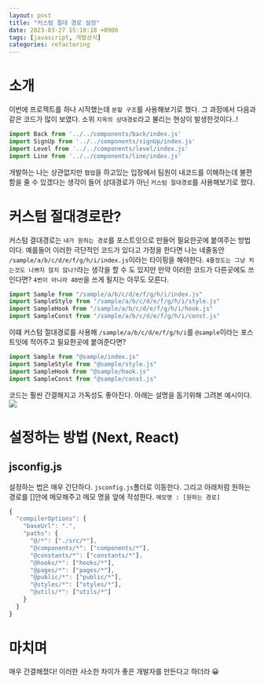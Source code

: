 ```yaml
---
layout: post
title: "커스텀 절대 경로 설정"
date: 2023-03-27 15:10:18 +0900
tags: [javascript, 개발상식]
categories: refactoring
---
```


# 소개
이번에 프로젝트를 하나 시작했는데 `분할 구조`를 사용해보기로 했다.
그 과정에서 다음과 같은 코드가 많이 보였다. 
소위 `지옥의 상대경로`라고 불리는 현상이 발생한것이다..!

```javascript
import Back from '../../components/back/index.js'
import SignUp from '../../components/signUp/index.js'
import Level from '../../components/level/index.js'
import Line from '../../components/line/index.js'
```

개발하는 나는 상관없지만 `협업`을 하고있는 입장에서 팀원이 내코드를 이해하는데 불편함을 줄 수 있겠다는 생각이 들어 
상대경로가 아닌 `커스텀 절대경로`를 사용해보기로 했다. 

# 커스텀 절대경로란?
커스텀 결대경로는 `내가 원하는 경로`를 포스트잇으로 만들어 필요한곳에 붙여주는 방법이다.
예를들어 이러한 극단적인 코드가 있다고 가정을 한다면 
나는 네줄동안 `/sample/a/b/c/d/e/f/g/h/i/index.js`이라는 타이핑을 해야한다.
`4줄정도는 그냥 치는것도 나쁘지 않지 않나?`라는 생각을 할 수 도 있지만 만약 이러한 코드가 다른곳에도 쓰인다면?
`4번이 아니라 40번`을 쓰게 될지는 아무도 모른다.

```javascript
import Sample from "/sample/a/b/c/d/e/f/g/h/i/index.js"
import SampleStyle from "/sample/a/b/c/d/e/f/g/h/i/style.js"
import SampleHook from "/sample/a/b/c/d/e/f/g/h/i/hook.js"
import SampleConst from "/sample/a/b/c/d/e/f/g/h/i/const.js"
```

이떄 커스텀 절대경로를 사용해 `/sample/a/b/c/d/e/f/g/h/i`를 `@sample`이라는 포스트잇에 적어주고 필요한곳에 붙여준다면?

```javascript
import Sample from "@sample/index.js"
import SampleStyle from "@sample/style.js"
import SampleHook from "@sample/hook.js"
import SampleConst from "@sample/const.js"
```

코드는 훨씬 간결해지고 가독성도 좋아진다. 아래는 설명을 돕기위해 그려본 예시이다.
<img src = "https://user-images.githubusercontent.com/44117975/227877927-2360344c-489f-4f7d-96ba-f1e3ceecaf85.svg"/>

# 설정하는 방법 (Next, React)
## jsconfig.js
설정하는 법은 매우 간단하다. `jsconfig.js`폴더로 이동한다. 
그리고 아래처럼 원하는 경로를 []안에 메모해주고 메모 명을 앞에 작성한다.
`메모명 : [원하는 경로]`
```javascript
{
  "compilerOptions": {
    "baseUrl": ".",
    "paths": {
      "@/*": ["./src/*"],
      "@components/*": ["components/*"],
      "@constants/*": ["constants/*"],
      "@hooks/*": ["hooks/*"],
      "@pages/*": ["pages/*"],
      "@public/*": ["public/*"],
      "@styles/*": ["styles/*"],
      "@utils/*": ["utils/*"]
    }
  }
}
```

# 마치며
매우 간결해졌다! 이러한 사소한 차이가 좋은 개발자를 만든다고 하더라 😀